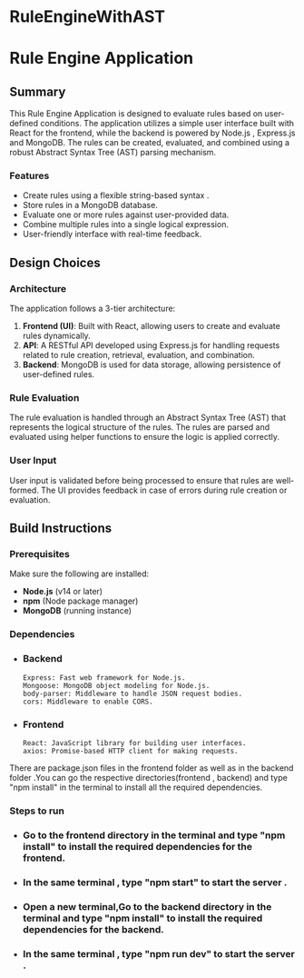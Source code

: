 # RuleEngineWithAST
# Rule Engine Application

## Summary

This Rule Engine Application is designed to evaluate rules based on user-defined conditions. The application utilizes a simple user interface built with React for the frontend, while the backend is powered by Node.js , Express.js and MongoDB. The rules can be created, evaluated, and combined using a robust Abstract Syntax Tree (AST) parsing mechanism.

### Features

- Create rules using a flexible string-based syntax .
- Store rules in a MongoDB database.
- Evaluate one or more rules against user-provided data.
- Combine multiple rules into a single logical expression.
- User-friendly interface with real-time feedback.

## Design Choices

### Architecture

The application follows a 3-tier architecture:

1. **Frontend (UI)**: Built with React, allowing users to create and evaluate rules dynamically.
2. **API**: A RESTful API developed using Express.js for handling requests related to rule creation, retrieval, evaluation, and combination.
3. **Backend**: MongoDB is used for data storage, allowing persistence of user-defined rules.

### Rule Evaluation

The rule evaluation is handled through an Abstract Syntax Tree (AST) that represents the logical structure of the rules. The rules are parsed and evaluated using helper functions to ensure the logic is applied correctly.

### User Input

User input is validated before being processed to ensure that rules are well-formed. The UI provides feedback in case of errors during rule creation or evaluation.

## Build Instructions

### Prerequisites

Make sure  the following are installed:

- **Node.js** (v14 or later)
- **npm** (Node package manager)
- **MongoDB** (running instance)

### Dependencies
 - ### Backend
       Express: Fast web framework for Node.js.
       Mongoose: MongoDB object modeling for Node.js.
       body-parser: Middleware to handle JSON request bodies.
       cors: Middleware to enable CORS.
 - ### Frontend
       React: JavaScript library for building user interfaces.
       axios: Promise-based HTTP client for making requests.

There are package.json files in the frontend folder as well as in the backend folder .You can go the respective directories(frontend , backend) and type "npm install" in the terminal to install all the required dependencies.

### Steps to run 
  - ### Go to the frontend directory in the terminal and type "npm install" to install the required dependencies for the frontend.
  - ### In the same terminal , type "npm start" to start the server .
  - ### Open a new terminal,Go to the backend directory in the terminal and type "npm install" to install the required dependencies for          the backend.
  - ### In the same terminal , type "npm run dev" to start the server .
